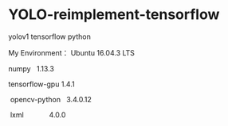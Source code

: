 # YOLO-reimplement-tensorflow
yolov1  tensorflow python

My Environment：
  Ubuntu  16.04.3 LTS
	
  numpy           1.13.3
	
  tensorflow-gpu  1.4.1
	
  opencv-python   3.4.0.12
	
  lxml             4.0.0

